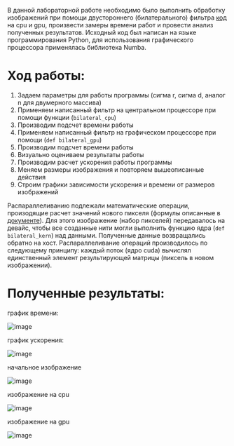 В данной лабораторной работе необходимо было выполнить обработку изображений при помощи двустороннего (билатерального) фильтра [код](https://colab.research.google.com/drive/14J-UpIbGCd6Hi0wW5Dsd3MbgAsU-m3ut?usp=sharing) на cpu и gpu, произвести замеры времени работ и провести анализ полученных результатов.
Исходный код был написан на языке программирования Python, для использования графического процессора применялась библиотека Numba.

# Ход работы:
1. Задаем параметры для работы программы (сигма r, сигма d, аналог n для двумерного массива)
2. Применяем написанный фильтр на центральном процессоре при помощи функции (`bilateral_cpu`)
3. Производим подсчет времени работы
4. Применяем написанный фильтр на графическом процессоре при помощи (`def bilateral_gpu`)
5. Производим подсчет времени работы
6. Визуально оцениваем результаты работы
7. Производим расчет ускорения работы программы
8. Меняем размеры изображения и повторяем вышеописанные действия
9. Строим графики зависимости ускорения и времени от размеров изображений

Распараллеливанию подлежали математические операции, произодящие расчет значений нового пикселя (формулы описанные в [документе](https://github.com/PavelYakimov/Samara-University-HPC-Fall-2023/blob/main/bilateral.pdf)). Для этого изображение (набор пикселей) передавалось
на девайс, чтобы все созданные нити могли выполнить функцию ядра (`def bilateral_kern`) над данными. Полученные данные возвращались обратно на хост.
Распараллеливание операций производилось по следующему принципу: каждый поток (ядро cuda) вычислял единственный элемент результирующей матрицы (пиксель в новом изображении).
# Полученные результаты:
график времени:

![image](https://github.com/Kusakina/high-perfomance-computing/assets/74459357/40ef07da-bd77-40bb-bbbd-d1bed5efaf7d)

график ускорения:

![image](https://github.com/Kusakina/high-perfomance-computing/assets/74459357/40b416f6-e32b-479c-b822-06d33fd0a063)


начальное изображение

![image](https://github.com/Kusakina/high-perfomance-computing/assets/74459357/d5651cee-13f2-4286-8893-f258c261ef5f)

изображение на cpu

![image](https://github.com/Kusakina/high-perfomance-computing/assets/74459357/1a302f87-cbf8-4128-a2e0-5b06d87271ed)

изображение на gpu

![image](https://github.com/Kusakina/high-perfomance-computing/assets/74459357/afec6046-4132-4fec-9f3d-54e960c309f1)



